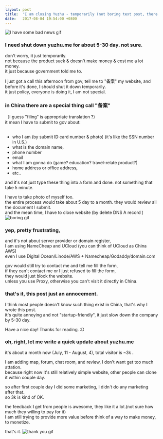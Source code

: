 ```yaml
---
layout: post
title:  "I am closing Yuzhu - temporarily (not boring text post, there 3 gif in post, 3!!)"
date:   2017-08-04 19:54:00 +0800
---
```


![I have some bad news gif](https://media.giphy.com/media/3ofSB1CnQlcgtJQ4dW/giphy.gif)
### I need shut down yuzhu.me for about 5-30 day. not sure.     
don't worry, it just temporarily.      
not because the product suck & doesn't make money & cost me a lot money.  
it just because government told me to. 

I just got a call this afternoon from gov, tell me to "备案" my website, and before it's done, I should shut it down temporarily.  
it just policy, everyone is doing it, I am not special.  


### in China there are a special thing call "备案"     
（I guess "filing" is appropriate translation ?）    
it mean I have to submit to gov about:    
<br/>

* who I am (by submit ID card number & photo) (it's like the SSN number in U.S.)
* what is the domain name, 
* phone number 
* email 
* what I am gonna do (game? education? travel-relate product?)
* home address or office address, 
* etc..    

and it's not just type these thing into a form and done. not something that take 5 minute.     

I have to take photo of myself too.   
the entire process would take about 5 day to a month. they would review all the document I submit.      
and the mean time, I have to close website (by delete DNS A record )   
![boring gif](https://media.giphy.com/media/3oz8xEgf0wV8UGL5y8/giphy.gif)

### yep, pretty frustrating,       
and it's not about server provider or domain register,    
I am using NameCheap and UCloud (you can think of UCloud as China AWS)   
even I use Digital Ocean/Linode/AWS + Namecheap/Godaddy/domain.com   

gov would still try to contact me and tell me fill the form,    
if they can't contact me or I just refused to fill the form,  
they would just block the website.   
unless you use Proxy, otherwise you can't visit it directly in China.    

### that's it, this post just an annocement.
I think most people doesn't know such thing exist in China, that's why I wrote this post.  
it's quite annoying and not "startup-friendly", it just slow down the company by 5-30 day.

Have a nice day! Thanks for reading.
:D

### oh, right, let me write a quick update about yuzhu.me  
it's about a month now (July, 11 - August, 4), total visitor is ~3k .    

I am adding map, forum, chat room, and review, I don't want get too much attation.    
because right now it's still relatively simple website, other people can clone it within couple day. 


so after first couple day I did some marketing, I didn't do any marketing after that.  
so 3k is kind of OK.  

 
the feedback I get from people is awesome, they like it a lot.(not sure how much they willing to pay for it)  
I am still trying to provide more value before think of a way to make money, to monetize. 

that's it.
![thank you gif](https://media.giphy.com/media/26gsjCZpPolPr3sBy/giphy.gif)

